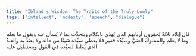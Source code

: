 ```yaml
---
title: "Iblaad's Wisdom: The Traits of the Truly Lowly"
tags: ['intellect', 'modesty', 'speech', "dialogue"]
---
```


 قال إبلاد ثلاثةٌ يَحقِرون أربابهم الذي يَهذي بالكلام ويتحدَّث بما لا يُسأل عنه ويقول ما يعلم وما لا يعلم والمملوكُ الغنيُّ وسيِّدُه فقير فلا يعطي سيِّدَه شيئًا من ماله ولا يعتدُّ به والعبدُ الذي يُغلظ لسيِّده في القول ويستطيل عليه

